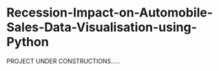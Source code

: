 # Recession-Impact-on-Automobile-Sales-Data-Visualisation-using-Python

PROJECT UNDER CONSTRUCTIONS.....
